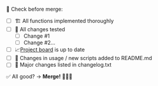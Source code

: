 🤔 Check before merge:
- [ ] 🏗 All functions implemented thoroughly
- [ ] 🔨 All changes tested
  - [ ] Change #1
  - [ ] Change #2...
- [ ] 📈[Project board](https://github.com/IntergalacticPenguin/mobile-toolkit/projects/1) is up to date
- [ ] 📝 Changes in usage / new scripts added to README.md
- [ ] 📣 Major changes listed in changelog.txt

✅ All good? -> **Merge!** 🎉🎉🎉
